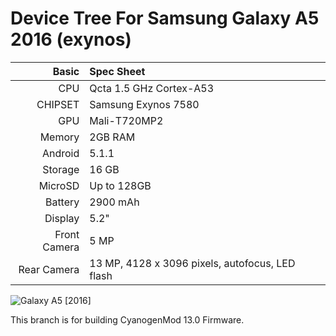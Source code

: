 Device Tree For Samsung Galaxy A5 2016 (exynos) 
===================================== 

Basic   | Spec Sheet
-------:|:-------------------------
CPU     | Qcta 1.5 GHz Cortex-A53
CHIPSET | Samsung Exynos 7580
GPU     | Mali-T720MP2
Memory  | 2GB RAM
Android | 5.1.1
Storage | 16 GB
MicroSD | Up to 128GB
Battery | 2900 mAh
Display | 5.2"
Front Camera  | 5 MP
Rear Camera  | 13 MP,  4128 x 3096 pixels, autofocus, LED flash


![Galaxy A5 [2016]](http://cdn2.gsmarena.com/vv/pics/samsung/samsung-galaxy-a5-2016-1.jpg "Galaxy A5 [2016]")

This branch is for building CyanogenMod 13.0 Firmware.

